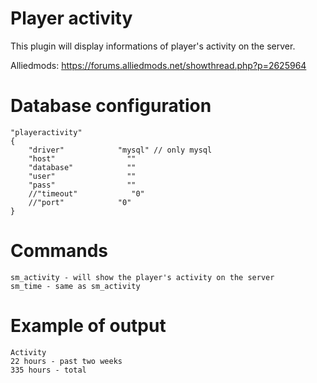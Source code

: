 # Player activity
This plugin will display informations of player's activity on the server.

Alliedmods: https://forums.alliedmods.net/showthread.php?p=2625964

# Database configuration
```
"playeractivity" 
{ 
    "driver"            "mysql" // only mysql
    "host"                "" 
    "database"            "" 
    "user"                "" 
    "pass"                "" 
    //"timeout"            "0" 
    //"port"            "0" 
} 
```

# Commands
```
sm_activity - will show the player's activity on the server
sm_time - same as sm_activity
```

# Example of output
```
Activity
22 hours - past two weeks
335 hours - total
```
